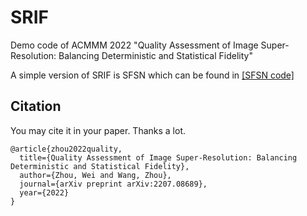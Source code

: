 # SRIF
Demo code of ACMMM 2022 "Quality Assessment of Image Super-Resolution: Balancing Deterministic and Statistical Fidelity"

A simple version of SRIF is SFSN which can be found in  [[SFSN code]](https://github.com/weizhou-geek/SFSN) 

## Citation
You may cite it in your paper. Thanks a lot.

```
@article{zhou2022quality,
  title={Quality Assessment of Image Super-Resolution: Balancing Deterministic and Statistical Fidelity},
  author={Zhou, Wei and Wang, Zhou},
  journal={arXiv preprint arXiv:2207.08689},
  year={2022}
}
```
